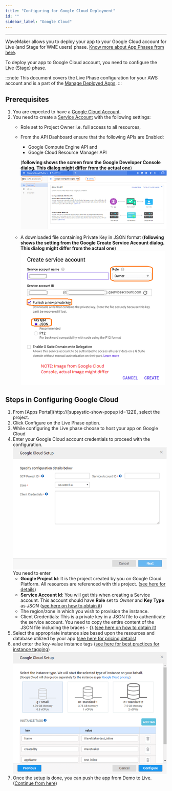 ```yaml
---
title: "Configuring for Google Cloud Deployment"
id: ""
sidebar_label: "Google Cloud"
---
```

---
WaveMaker allows you to deploy your app to your Google Cloud account for Live (and Stage for WME users) phase. [Know more about App Phases from here](/learn/app-development/deployment/release-management/).

To deploy your app to Google Cloud account, you need to configure the Live (Stage) phase.

:::note
This document covers the Live Phase configuration for your AWS account and is a part of the [Manage Deployed Apps](/learn/app-development/deployment/manage-deployed-apps/).
:::

## Prerequisites

1. You are expected to have a [Google Cloud Account](https://console.cloud.google.com/).
2. You need to create a [Service Account](https://cloud.google.com/iam/docs/creating-managing-service-accounts#creating_a_service_account) with the following settings:
    - Role set to Project Owner i.e. full access to all resources,
    - From the API Dashboard ensure that the following APIs are Enabled:
        
        - Google Compute Engine API and
        - Google Cloud Resource Manager API
        
        (**following shows the screen from the Google Developer Console dialog. This dialog might differ from the actual one**) [![](/learn/assets/google_account_enable.png)](/learn/assets/google_account_enable.png)
    - A downloaded file containing Private Key in JSON format (**following shows the setting from the Google Create Service Account dialog. This dialog might differ from the actual one**) [![](/learn/assets/google_account_settings.png)](/learn/assets/google_account_settings.png)

## Steps in Configuring Google Cloud

1. From [Apps Portal](http://[supsystic-show-popup id=122]), select the project.
2. Click Configure on the Live Phase option.
3. While configuring the Live phase choose to host your app on Google Cloud
4. Enter your Google Cloud account credentials to proceed with the configuration. [![](/learn/assets/deploy_google_account.png)](/learn/assets/deploy_google_account.png) You need to enter
    - **Google Project Id**: It is the project created by you on Google Cloud Platform. All resources are referenced with this project. ([see here for details](https://cloud.google.com/resource-manager/docs/creating-managing-projects))
    - **Service Account Id**: You will get this when creating a Service account. This account should have **Role** set to _Owner_ and **Key Type** as _JSON_ ([see here on how to obtain it](https://cloud.google.com/compute/docs/access/service-accounts))
    - The region/zone in which you wish to provision the instance.
    - Client Credentials: This is a private key in a JSON file to authenticate the service account. You need to copy the entire content of the JSON file including the braces - {}.([see here on how to obtain it](https://cloud.google.com/compute/docs/access/service-accounts))
5. Select the appropriate instance size based upon the resources and database utilized by your app ([see here for pricing details](https://cloud.google.com/compute/pricing))
6. and enter the key-value instance tags ([see here for best practices for instance tagging](https://cloud.google.com/compute/docs/storing-retrieving-metadata)) [![](/learn/assets/deploy_google_instance.png)](/learn/assets/deploy_google_instance.png)
7. Once the setup is done, you can push the app from Demo to Live. ([Continue from here](/learn/app-development/deployment/manage-deployed-apps/#push-to-live))

